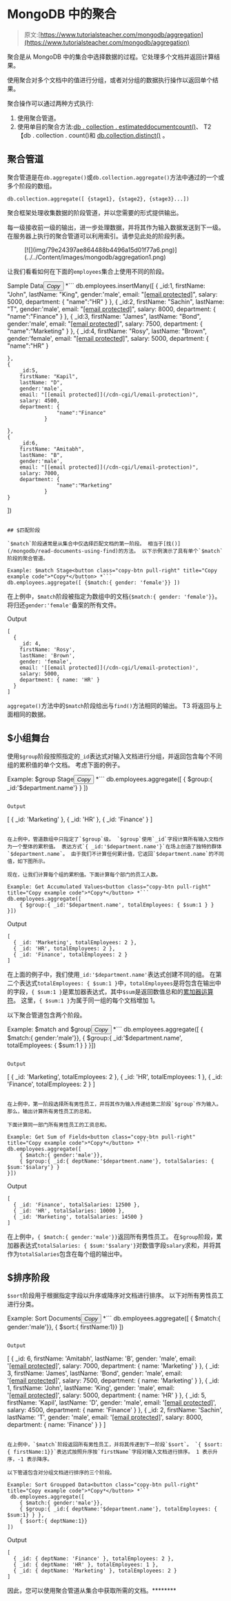 # MongoDB 中的聚合

> 原文:[https://www.tutorialsteacher.com/mongodb/aggregation](https://www.tutorialsteacher.com/mongodb/aggregation)

聚合是从 MongoDB 中的集合中选择数据的过程。它处理多个文档并返回计算结果。

使用聚合对多个文档中的值进行分组，或者对分组的数据执行操作以返回单个结果。

聚合操作可以通过两种方式执行:

1.  使用聚合管道。
2.  使用单目的聚合方法:[db . collection . estimateddocumentcount()](https://docs.mongodb.com/manual/reference/method/db.collection.estimatedDocumentCount/#mongodb-method-db.collection.estimatedDocumentCount)、 T2【db . collection . count()和 [db.collection.distinct()](https://docs.mongodb.com/manual/reference/method/db.collection.distinct/#mongodb-method-db.collection.distinct) 。

## 聚合管道

聚合管道是在`db.aggregate()`或`db.collection.aggregate()`方法中通过的一个或多个阶段的数组。

```
db.collection.aggregate([ {stage1}, {stage2}, {stage3}...])
```

聚合框架处理收集数据的阶段管道，并以您需要的形式提供输出。

每一级接收前一级的输出，进一步处理数据，并将其作为输入数据发送到下一级。在服务器上执行的聚合管道可以利用索引。请参见此处的阶段列表。

<figure>[![](img/79e24397ae864488b4496a15d01f77a6.png)](../../Content/images/mongodb/aggregation1.png)</figure>

让我们看看如何在下面的`employees`集合上使用不同的阶段。

Sample Data<button class="copy-btn pull-right" title="Copy example code">*Copy*</button> *```
db.employees.insertMany([
    { 
        _id:1,
        firstName: "John",
        lastName: "King",
        gender:'male',
        email: "[[email protected]](/cdn-cgi/l/email-protection)",
        salary: 5000,
        department: { 
                    "name":"HR" 
                }
    },
    { 
        _id:2,
        firstName: "Sachin",
        lastName: "T",
        gender:'male',
        email: "[[email protected]](/cdn-cgi/l/email-protection)",
        salary: 8000,
        department: { 
                    "name":"Finance" 
                }
    },
    { 
        _id:3,
        firstName: "James",
        lastName: "Bond",
        gender:'male',
        email: "[[email protected]](/cdn-cgi/l/email-protection)",
        salary: 7500,
        department: { 
                    "name":"Marketing" 
                }
    },
    { 
        _id:4,
        firstName: "Rosy",
        lastName: "Brown",
        gender:'female',
        email: "[[email protected]](/cdn-cgi/l/email-protection)",
        salary: 5000, 
        department: { 
                    "name":"HR" 
                }

    },
    { 
        _id:5,
        firstName: "Kapil",
        lastName: "D",
        gender:'male',
        email: "[[email protected]](/cdn-cgi/l/email-protection)",
        salary: 4500,
        department: { 
                    "name":"Finance" 
                }

    },
    { 
        _id:6,
        firstName: "Amitabh",
        lastName: "B",
        gender:'male',
        email: "[[email protected]](/cdn-cgi/l/email-protection)",
        salary: 7000,
        department: { 
                    "name":"Marketing" 
                }
    }
]) 
```

## $匹配阶段

`$match`阶段通常是从集合中仅选择匹配文档的第一阶段。 相当于[找()](/mongodb/read-documents-using-find)的方法。 以下示例演示了具有单个`$match`阶段的聚合管道。

Example: $match Stage<button class="copy-btn pull-right" title="Copy example code">*Copy*</button> *```
db.employees.aggregate([ {$match:{ gender: 'female'}} ]) 
```

在上例中，`$match`阶段被指定为数组中的文档`{$match:{ gender: 'female'}}`。 将归还`gender:'female'`备案的所有文件。

Output

```
[
  {
    _id: 4,
    firstName: 'Rosy',
    lastName: 'Brown',
    gender: 'female',
    email: '[[email protected]](/cdn-cgi/l/email-protection)',
    salary: 5000,
    department: { name: 'HR' }
  }
] 
```

`aggregate()`方法中的`$match`阶段给出与`find()`方法相同的输出。 T3 将返回与上面相同的数据。

## $小组舞台

使用`$group`阶段按照指定的`_id`表达式对输入文档进行分组，并返回包含每个不同组的累积值的单个文档。 考虑下面的例子。

Example: $group Stage<button class="copy-btn pull-right" title="Copy example code">*Copy*</button> *```
db.employees.aggregate([ 
    { $group:{ _id:'$department.name'} }
]) 
```

Output

```
[ { _id: 'Marketing' }, { _id: 'HR' }, { _id: 'Finance' } ] 
```

在上例中，管道数组中只指定了`$group`级。 `$group`使用`_id`字段计算所有输入文档作为一个整体的累积值。 表达方式`{ _id:'$department.name'}`在场上创造了独特的群体`$department.name`。 由于我们不计算任何累计值，它返回`$department.name`的不同值，如下图所示。

现在，让我们计算每个组的累积值。下面计算每个部门的员工人数。

Example: Get Accumulated Values<button class="copy-btn pull-right" title="Copy example code">*Copy*</button> *```
db.employees.aggregate([ 
    { $group:{ _id:'$department.name', totalEmployees: { $sum:1 } } 
}]) 
```

Output

```
[
  { _id: 'Marketing', totalEmployees: 2 },
  { _id: 'HR', totalEmployees: 2 },
  { _id: 'Finance', totalEmployees: 2 }
] 
```

在上面的例子中，我们使用`_id:'$department.name'`表达式创建不同的组。 在第二个表达式`totalEmployees: { $sum:1 }`中，`totalEmployees`是将包含在输出中的字段，`{ $sum:1 }`是累加器表达式，其中`$sum`是返回数值总和的[累加器运算符](https://docs.mongodb.com/manual/reference/operator/aggregation/group/#accumulator-operator)。 这里，`{ $sum:1 }`为属于同一组的每个文档增加 1。

以下聚合管道包含两个阶段。

Example: $match and $group<button class="copy-btn pull-right" title="Copy example code">*Copy*</button> *```
db.employees.aggregate([ 
    { $match:{ gender:'male'}}, 
    { $group:{ _id:'$department.name', totalEmployees: { $sum:1 } } 
}]) 
```

Output

```
[
  { _id: 'Marketing', totalEmployees: 2 },
  { _id: 'HR', totalEmployees: 1 },
  { _id: 'Finance', totalEmployees: 2 }
] 
```

在上例中，第一阶段选择所有男性员工，并将其作为输入传递给第二阶段`$group`作为输入。 那么，输出计算所有男性员工的总和。

下面计算同一部门所有男性员工的工资总和。

Example: Get Sum of Fields<button class="copy-btn pull-right" title="Copy example code">*Copy*</button> *```
db.employees.aggregate([ 
    { $match:{ gender:'male'}}, 
    { $group:{ _id:{ deptName:'$department.name'}, totalSalaries: { $sum:'$salary'} } 
}]) 
```

Output

```
[
  { _id: 'Finance', totalSalaries: 12500 },
  { _id: 'HR', totalSalaries: 10000 },
  { _id: 'Marketing', totalSalaries: 14500 }
] 
```

在上例中，`{ $match:{ gender:'male'}}`返回所有男性员工。 在`$group`阶段，累加器表达式`totalSalaries: { $sum:'$salary'}`对数值字段`salary`求和，并将其作为`totalSalaries`包含在每个组的输出中。

## $排序阶段

`$sort`阶段用于根据指定字段以升序或降序对文档进行排序。 以下对所有男性员工进行分类。

Example: Sort Documents<button class="copy-btn pull-right" title="Copy example code">*Copy*</button> *```
db.employees.aggregate([
    { $match:{ gender:'male'}}, 
    { $sort:{ firstName:1}}
]) 
```

Output

```
[
  {
    _id: 6,
    firstName: 'Amitabh',
    lastName: 'B',
    gender: 'male',
    email: '[[email protected]](/cdn-cgi/l/email-protection)',
    salary: 7000,
    department: { name: 'Marketing' }
  },
  {
    _id: 3,
    firstName: 'James',
    lastName: 'Bond',
    gender: 'male',
    email: '[[email protected]](/cdn-cgi/l/email-protection)',
    salary: 7500,
    department: { name: 'Marketing' }
  },
  {
    _id: 1,
    firstName: 'John',
    lastName: 'King',
    gender: 'male',
    email: '[[email protected]](/cdn-cgi/l/email-protection)',
    salary: 5000,
    department: { name: 'HR' }
  },
  {
    _id: 5,
    firstName: 'Kapil',
    lastName: 'D',
    gender: 'male',
    email: '[[email protected]](/cdn-cgi/l/email-protection)',
    salary: 4500,
    department: { name: 'Finance' }
  },
  {
    _id: 2,
    firstName: 'Sachin',
    lastName: 'T',
    gender: 'male',
    email: '[[email protected]](/cdn-cgi/l/email-protection)',
    salary: 8000,
    department: { name: 'Finance' }
  }
] 
```

在上例中，`$match`阶段返回所有男性员工，并将其传递到下一阶段`$sort`。 `{ $sort:{ firstName:1}}`表达式按照升序按`firstName`字段对输入文档进行排序。 1 表示升序，-1 表示降序。

以下管道包含对分组文档进行排序的三个阶段。

Example: Sort Groupped Data<button class="copy-btn pull-right" title="Copy example code">*Copy*</button> *```
 db.employees.aggregate([
    { $match:{ gender:'male'}}, 
    { $group:{ _id:{ deptName:'$department.name'}, totalEmployees: { $sum:1} } },
    { $sort:{ deptName:1}}
]) 
```

Output

```
[
  { _id: { deptName: 'Finance' }, totalEmployees: 2 },
  { _id: { deptName: 'HR' }, totalEmployees: 1 },
  { _id: { deptName: 'Marketing' }, totalEmployees: 2 }
] 
```

因此，您可以使用聚合管道从集合中获取所需的文档。********